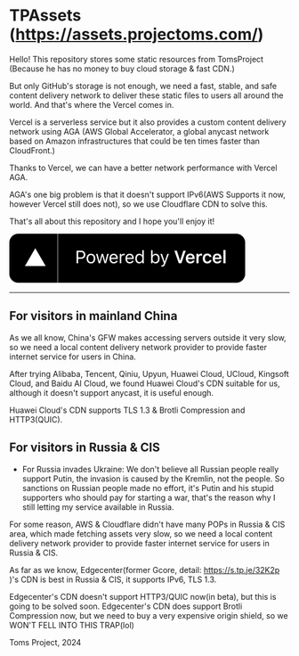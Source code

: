 # TPAssets (https://assets.projectoms.com/)
Hello! This repository stores some static resources from TomsProject (Because he has no money to buy cloud storage & fast CDN.)

But only GitHub's storage is not enough, we need a fast, stable, and safe content delivery network to deliver these static files to users all around the world. And that's where the Vercel comes in.

Vercel is a serverless service but it also provides a custom content delivery network using AGA (AWS Global Accelerator, a global anycast network based on Amazon infrastructures that could be ten times faster than CloudFront.)

Thanks to Vercel, we can have a better network performance with Vercel AGA.

AGA's one big problem is that it doesn't support IPv6(AWS Supports it now, however Vercel still does not), so we use Cloudflare CDN to solve this.

That's all about this repository and I hope you'll enjoy it!

[![Powered by Vercel](https://raw.githubusercontent.com/abumalick/powered-by-vercel/master/powered-by-vercel.svg)](https://vercel.com?utm_source=powered-by-vercel)

---
## For visitors in mainland China

As we all know, China's GFW makes accessing servers outside it very slow, so we need a local content delivery network provider to provide faster internet service for users in China.

After trying Alibaba, Tencent, Qiniu, Upyun, Huawei Cloud, UCloud, Kingsoft Cloud, and Baidu AI Cloud, we found Huawei Cloud's CDN suitable for us, although it doesn't support anycast, it is useful enough.

Huawei Cloud's CDN supports TLS 1.3 & Brotli Compression and HTTP3(QUIC).

## For visitors in Russia & CIS
* For Russia invades Ukraine: We don't believe all Russian people really support Putin, the invasion is caused by the Kremlin, not the people. So sanctions on Russian people made no effort, it's Putin and his stupid supporters who should pay for starting a war, that's the reason why I still letting my service available in Russia.

For some reason, AWS & Cloudflare didn't have many POPs in Russia & CIS area, which made fetching assets very slow, so we need a local content delivery network provider to provide faster internet service for users in Russia & CIS.

As far as we know, Edgecenter(former Gcore, detail: https://s.tp.je/32K2p )'s CDN is best in Russia & CIS, it supports IPv6, TLS 1.3.

Edgecenter's CDN doesn't support HTTP3/QUIC now(in beta), but this is going to be solved soon.
Edgecenter's CDN does support Brotli Compression now, but we need to buy a very expensive origin shield, so we WON'T FELL INTO THIS TRAP(lol)

Toms Project, 2024
